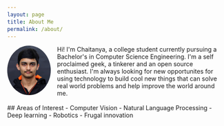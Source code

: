 ```yaml
---
layout: page
title: About Me
permalink: /about/
---
```


<div markdown="1" style="display: block;">
<img src="../images/PassportSizePhoto.jpg" width="20%" style="float: left; margin-right: 15px; border-radius: 50%"/>
Hi! I'm Chaitanya, a college student currently pursuing a Bachelor's in Computer Science Engineering. I'm a self proclaimed geek, a tinkerer and an open source enthusiast. I'm always looking for new opportunites for using technology to build cool new things that can solve real world problems and help improve the world around me.
</div>
<br/>
<div markdown="1" style="display: block;">
## Areas of Interest
- Computer Vision
- Natural Language Processing
- Deep learning
- Robotics
- Frugal innovation
</div>

